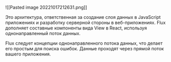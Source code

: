 ![[Pasted image 20221017212631.png]]

Это архитектура, ответственная за создание слоя данных в JavaScript приложениях и разработку серверной стороны в веб-приложениях. Flux дополняет составные компоненты вида View в React, используя однонаправленный поток данных.

Flux следует концепции однонаправленного потока данных, что делает его простым для поиска ошибок. Данные проходят через прямой поток вашего приложения. 